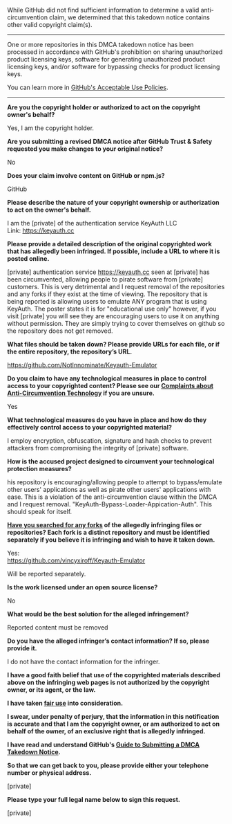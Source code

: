 While GitHub did not find sufficient information to determine a valid anti-circumvention claim, we determined that this takedown notice contains other valid copyright claim(s).

---

One or more repositories in this DMCA takedown notice has been processed in accordance with GitHub's prohibition on sharing unauthorized product licensing keys, software for generating unauthorized product licensing keys, and/or software for bypassing checks for product licensing keys.

You can learn more in [GitHub's Acceptable Use Policies](https://docs.github.com/en/github/site-policy/github-acceptable-use-policies).

---

**Are you the copyright holder or authorized to act on the copyright owner's behalf?**

Yes, I am the copyright holder.

**Are you submitting a revised DMCA notice after GitHub Trust & Safety requested you make changes to your original notice?**

No

**Does your claim involve content on GitHub or npm.js?**

GitHub

**Please describe the nature of your copyright ownership or authorization to act on the owner's behalf.**

I am the [private] of the authentication service KeyAuth LLC  
Link: https://keyauth.cc

**Please provide a detailed description of the original copyrighted work that has allegedly been infringed. If possible, include a URL to where it is posted online.**

[private] authentication service https://keyauth.cc seen at [private] has been circumvented, allowing people to pirate software from [private] customers. This is very detrimental and I request removal of the repositories and any forks if they exist at the time of viewing. The repository that is being reported is allowing users to emulate ANY program that is using KeyAuth. The poster states it is for "educational use only" however, if you visit [private] you will see they are encouraging users to use it on anything without permission. They are simply trying to cover themselves on github so the repository does not get removed.

**What files should be taken down? Please provide URLs for each file, or if the entire repository, the repository’s URL.**

https://github.com/NotInnominate/Keyauth-Emulator 

**Do you claim to have any technological measures in place to control access to your copyrighted content? Please see our <a href="https://docs.github.com/articles/guide-to-submitting-a-dmca-takedown-notice#complaints-about-anti-circumvention-technology">Complaints about Anti-Circumvention Technology</a> if you are unsure.**

Yes

**What technological measures do you have in place and how do they effectively control access to your copyrighted material?**

I employ encryption, obfuscation, signature and hash checks to prevent attackers from compromising the integrity of [private] software.

**How is the accused project designed to circumvent your technological protection measures?**

his repository is encouraging/allowing people to attempt to bypass/emulate other users' applications as well as pirate other users' applications with ease. This is a violation of the anti-circumvention clause within the DMCA and I request removal. "KeyAuth-Bypass-Loader-Appication-Auth". This should speak for itself.

**<a href="https://docs.github.com/articles/dmca-takedown-policy#b-what-about-forks-or-whats-a-fork">Have you searched for any forks</a> of the allegedly infringing files or repositories? Each fork is a distinct repository and must be identified separately if you believe it is infringing and wish to have it taken down.**

Yes:   
https://github.com/vincyxiroff/Keyauth-Emulator

Will be reported separately.

**Is the work licensed under an open source license?**

No

**What would be the best solution for the alleged infringement?**

Reported content must be removed

**Do you have the alleged infringer’s contact information? If so, please provide it.**

I do not have the contact information for the infringer.

**I have a good faith belief that use of the copyrighted materials described above on the infringing web pages is not authorized by the copyright owner, or its agent, or the law.**

**I have taken <a href="https://www.lumendatabase.org/topics/22">fair use</a> into consideration.**

**I swear, under penalty of perjury, that the information in this notification is accurate and that I am the copyright owner, or am authorized to act on behalf of the owner, of an exclusive right that is allegedly infringed.**

**I have read and understand GitHub's <a href="https://docs.github.com/articles/guide-to-submitting-a-dmca-takedown-notice/">Guide to Submitting a DMCA Takedown Notice</a>.**

**So that we can get back to you, please provide either your telephone number or physical address.**

[private]

**Please type your full legal name below to sign this request.**

[private]
